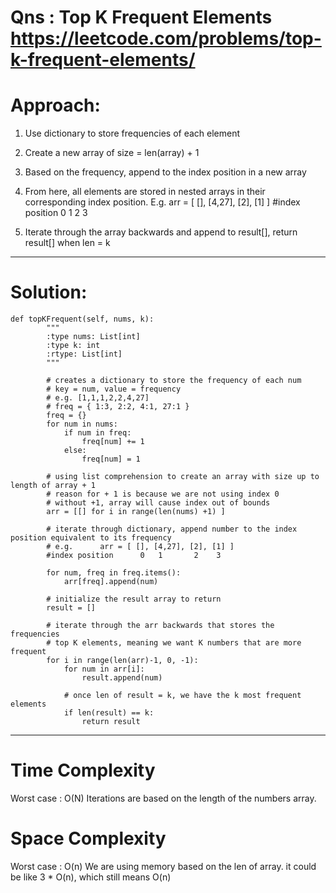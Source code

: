 # Qns : Top K Frequent Elements https://leetcode.com/problems/top-k-frequent-elements/

# Approach:
1) Use dictionary to store frequencies of each element
2) Create a new array of size = len(array) + 1
3) Based on the frequency, append to the index position in a new array
4) From here, all elements are stored in nested arrays in their corresponding index position.
E.g.                arr = [ [], [4,27], [2], [1] ]
        #index position      0   1       2    3

5) Iterate through the array backwards and append to result[], return result[] when len = k

---

# Solution:
```
def topKFrequent(self, nums, k):
        """
        :type nums: List[int]
        :type k: int
        :rtype: List[int]
        """
        
        # creates a dictionary to store the frequency of each num
        # key = num, value = frequency
        # e.g. [1,1,1,2,2,4,27]
        # freq = { 1:3, 2:2, 4:1, 27:1 }
        freq = {}
        for num in nums:
            if num in freq:
                freq[num] += 1
            else:
                freq[num] = 1
        
        # using list comprehension to create an array with size up to length of array + 1
        # reason for + 1 is because we are not using index 0
        # without +1, array will cause index out of bounds
        arr = [[] for i in range(len(nums) +1) ]

        # iterate through dictionary, append number to the index position equivalent to its frequency 
        # e.g.      arr = [ [], [4,27], [2], [1] ]
        #index position      0   1       2    3

        for num, freq in freq.items():
            arr[freq].append(num)
        
        # initialize the result array to return
        result = []

        # iterate through the arr backwards that stores the frequencies
        # top K elements, meaning we want K numbers that are more frequent
        for i in range(len(arr)-1, 0, -1):
            for num in arr[i]:
                result.append(num)

            # once len of result = k, we have the k most frequent elements
            if len(result) == k:
                return result  
```
---

# Time Complexity
Worst case : O(N)
Iterations are based on the length of the numbers array.

# Space Complexity
Worst case : O(n)
We are using memory based on the len of array. it could be like 3 * O(n), which still means O(n)